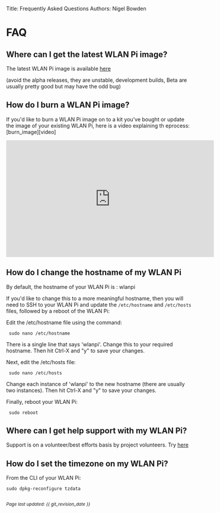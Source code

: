 Title: Frequently Asked Questions
Authors: Nigel Bowden

# FAQ

## Where can I get the latest WLAN Pi image?

The latest WLAN Pi image is available [here][wlanpi_releases]

(avoid the alpha releases, they are unstable, development builds, Beta are usually pretty good but may have the odd bug)

## How do I burn a WLAN Pi image?

If you'd like to burn a WLAN Pi image on to a kit you've bought or update the image of your existing WLAN Pi, here is a video explaining th eprocess: [burn_image][video]

<iframe width="560" height="315" src="https://www.youtube.com/embed/sD4WlNyyWDs" frameborder="0" allow="accelerometer; autoplay; encrypted-media; gyroscope; picture-in-picture" allowfullscreen></iframe>

## How do I change the hostname of my WLAN Pi

By default, the hostname of your WLAN Pi is : wlanpi

If you'd like to change this to a more meaningful hostname, then you will need to SSH to your WLAN Pi and update the ```/etc/hostname``` and ```/etc/hosts``` files, followed by a reboot of the WLAN Pi:

Edit the /etc/hostname file using the command:

```
 sudo nano /etc/hostname
```

There is a single line that says 'wlanpi'. Change this to your required hostname. Then hit Ctrl-X  and "y" to save your changes.

Next, edit the /etc/hosts file:

```
 sudo nano /etc/hosts
```
Change each instance of 'wlanpi' to the new hostname (there are usually two instances). Then hit Ctrl-X  and "y" to save your changes.

Finally, reboot your WLAN Pi:

```
 sudo reboot
```

## Where can I get help support with my WLAN Pi?

Support is on a volunteer/best efforts basis by project volunteers. Try [here][support]

## How do I set the timezone on my WLAN Pi?

From the CLI of your WLAN Pi:

```
sudo dpkg-reconfigure tzdata
```

<!-- Link list -->
[support]: support.md
[wlanpi_releases]: https://github.com/WLAN-Pi/wlanpi/releases
[burn_image]: https://youtu.be/sD4WlNyyWDs

<small><br><i>Page last updated: {{ git_revision_date }} </i></small>
